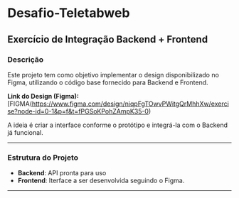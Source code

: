 # Desafio-Teletabweb

## Exercício de Integração Backend + Frontend

### Descrição
Este projeto tem como objetivo implementar o design disponibilizado no Figma, utilizando o código base fornecido para Backend e Frontend.

**Link do Design (Figma):**  
[FIGMA(https://www.figma.com/design/niqpFgTOwvPWitgQrMhhXw/exercise?node-id=0-1&p=f&t=fPGSoKPohZAmpK35-0)

A ideia é criar a interface conforme o protótipo e integrá-la com o Backend já funcional.

---

### Estrutura do Projeto
- **Backend**: API pronta para uso
- **Frontend**: Iterface a ser desenvolvida seguindo o Figma.

---
